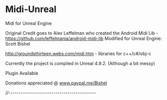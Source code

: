 # Midi-Unreal
Midi for Unreal Engine

Original Credit goes to Alex Leffelman who created the Android Midi Lib - https://github.com/leffelmania/android-midi-lib
Modified for Unreal Engine: Scott Bishel

http://groundsthirteen.webs.com/midi.htm - libraries for c++/c#/obj-c

Currently the project is compiled in Unreal 4.9.2. (Although a bit messy)

Plugin Available 

Donations appreciated @ www.paypal.me/Bishel

//-------------------------------------------

